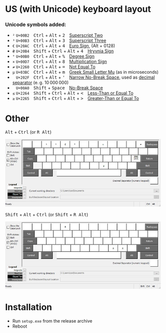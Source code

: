 # US (with Unicode) keyboard layout

### Unicode symbols added:
* <code>²</code>&nbsp;`U+00B2` <kbd>Ctrl</kbd> + <kbd>Alt</kbd> + <kbd>2</kbd> [Superscript Two](https://www.compart.com/en/unicode/U+00B2)
* <code>³</code>&nbsp;`U+00B3` <kbd>Ctrl</kbd> + <kbd>Alt</kbd> + <kbd>3</kbd> [Superscript Three](https://www.compart.com/en/unicode/U+00B3)
* <code>€</code>&nbsp;`U+20AC` <kbd>Ctrl</kbd> + <kbd>Alt</kbd> + <kbd>4</kbd> [Euro Sign](https://www.compart.com/en/unicode/U+20AC), (Alt + 0128)
* <code>₴</code>&nbsp;`U+20B4` <kbd>Shift</kbd> + <kbd>Ctrl</kbd> + <kbd>Alt</kbd> + <kbd>4</kbd> [Hryvnia Sign](https://www.compart.com/en/unicode/U+20B4)
* <code>°</code>&nbsp;`U+00B0` <kbd>Ctrl</kbd> + <kbd>Alt</kbd> + <kbd>%</kbd> [Degree Sign](https://www.compart.com/en/unicode/U+00B0)
* <code>×</code>&nbsp;`U+00D7` <kbd>Ctrl</kbd> + <kbd>Alt</kbd> + <kbd>8</kbd> [Multiplication Sign](https://www.compart.com/en/unicode/U+00D7)
* <code>≠</code>&nbsp;`U+2260` <kbd>Ctrl</kbd> + <kbd>Alt</kbd> + <kbd>=</kbd> [Not Equal To](https://www.compart.com/en/unicode/U+2260)
* <code>μ</code>&nbsp;`U+03BC` <kbd>Ctrl</kbd> + <kbd>Alt</kbd> + <kbd>m</kbd> [Greek Small Letter Mu](https://www.compart.com/en/unicode/U+03BC) (as in microseconds)
* <code> </code>&nbsp;`U+202F` <kbd>Ctrl</kbd> + <kbd>Alt</kbd> + <kbd>'</kbd> [Narrow No-Break Space](https://www.compart.com/en/unicode/U+202F), used as [decimal separator](https://en.wikipedia.org/wiki/Decimal_separator#Unicode_characters) (e. g. 10 000 000)
* <code> </code>&nbsp;`U+00A0` <kbd>Shift</kbd> + <kbd>Space</kbd> [No-Break Space](https://www.compart.com/en/unicode/U+00A0)
* <code>≤</code>&nbsp;`U+2264` <kbd>Shift</kbd> + <kbd>Ctrl</kbd> + <kbd>Alt</kbd> + <kbd>&lt;</kbd> [Less-Than or Equal To](https://www.compart.com/en/unicode/U+2264)
* <code>≥</code>&nbsp;`U+2265` <kbd>Shift</kbd> + <kbd>Ctrl</kbd> + <kbd>Alt</kbd> + <kbd>&gt;</kbd> [Greater-Than or Equal To](https://www.compart.com/en/unicode/U+2265)


# Other

<kbd>Alt</kbd> + <kbd>Ctrl</kbd>  (or <kbd>R Alt</kbd>) 

![AltGr](us_uniAltGr.jpg)

<kbd>Shift</kbd> + <kbd>Alt</kbd> + <kbd>Ctrl</kbd> (or <kbd>Shift</kbd> + <kbd>R Alt</kbd>)  

![AltGr](us_uniShftAltGr.jpg)

# Installation
* Run `setup.exe` from the release archive
* Reboot
